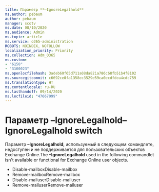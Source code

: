 ```yaml
---
title: Параметр **–IgnoreLegalhold**
ms.author: pebaum
author: pebaum
manager: scotv
ms.date: 08/10/2020
ms.audience: Admin
ms.topic: article
ms.service: o365-administration
ROBOTS: NOINDEX, NOFOLLOW
localization_priority: Priority
ms.collection: Adm_O365
ms.custom:
- "6150"
- "3100023"
ms.openlocfilehash: 3adeb60f65d711a08da821a786c68fb51b4f8102
ms.sourcegitcommit: c6692ce0fa1358ec3529e59ca0ecdfdea4cdc759
ms.translationtype: HT
ms.contentlocale: ru-RU
ms.lasthandoff: 09/14/2020
ms.locfileid: "47667999"
---
```

# <a name="ignorelegalhold-switch"></a><span data-ttu-id="b017f-102">Параметр **–IgnoreLegalhold**</span><span class="sxs-lookup"><span data-stu-id="b017f-102">**–IgnoreLegalhold** switch</span></span>

<span data-ttu-id="b017f-103">Параметр **–IgnoreLegalhold**, используемый в следующем командлете, недоступен и не поддерживается для пользовательских объектов Exchange Online.</span><span class="sxs-lookup"><span data-stu-id="b017f-103">The **–IgnoreLegalhold** used in the following commandlet isn't available or functional for Exchange Online user objects.</span></span>

- <span data-ttu-id="b017f-104">Disable-mailbox</span><span class="sxs-lookup"><span data-stu-id="b017f-104">Disable-mailbox</span></span>
- <span data-ttu-id="b017f-105">Remove-mailbox</span><span class="sxs-lookup"><span data-stu-id="b017f-105">Remove-mailbox</span></span>
- <span data-ttu-id="b017f-106">Disable-mailuser</span><span class="sxs-lookup"><span data-stu-id="b017f-106">Disable-mailuser</span></span>
- <span data-ttu-id="b017f-107">Remove-mailuser</span><span class="sxs-lookup"><span data-stu-id="b017f-107">Remove-mailuser</span></span>
